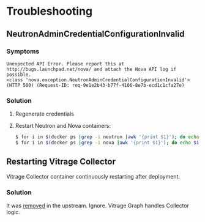# Troubleshooting

## NeutronAdminCredentialConfigurationInvalid

### Symptoms

```
Unexpected API Error. Please report this at http://bugs.launchpad.net/nova/ and attach the Nova API log if possible.
<class 'nova.exception.NeutronAdminCredentialConfigurationInvalid'> (HTTP 500) (Request-ID: req-9e1e2b43-b77f-4106-8e7b-ecd1c1cfa27e)
```

### Solution

1. Regenerate credentials
2. Restart Neutron and Nova containers:

    ```bash
    $ for i in $(docker ps |grep -i neutron |awk '{print $1}'); do echo $i; docker restart $i; done
    $ for i in $(docker ps |grep -i nova |awk '{print $1}'); do echo $i; docker restart $i; done
    ```

## Restarting Vitrage Collector

Vitrage Collector container continuously restarting after deployment.

### Solution

It was [removed](https://github.com/openstack/vitrage/commit/842f9d6cea1ed85bc4a0f8c30ae9cb4a22765420#diff-29b7340ebb45e237c82e325d82bcb0b2) in the upstream. Ignore. Vitrage Graph handles Collector logic.
